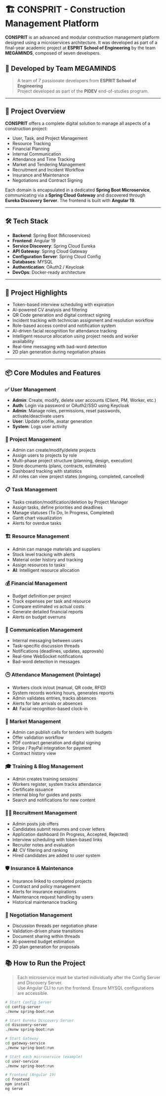 # 🏗️ CONSPRIT - Construction Management Platform

**CONSPRIT** is an advanced and modular construction management platform designed using a microservices architecture. It was developed as part of a final-year academic project at **ESPRIT School of Engineering** by the team **MEGAMINDS**, composed of seven developers.

## 👥 Developed by Team MEGAMINDS

> A team of 7 passionate developers from **ESPRIT School of Engineering**  
> Project developed as part of the **PIDEV** end-of-studies program.

---

## 🚀 Project Overview

**CONSPRIT** offers a complete digital solution to manage all aspects of a construction project:

- User, Task, and Project Management
- Resource Tracking
- Financial Planning
- Internal Communication
- Attendance and Time Tracking
- Market and Tendering Management
- Recruitment and Incident Workflow
- Insurance and Maintenance
- Negotiations and Contract Signing

Each domain is encapsulated in a dedicated **Spring Boot Microservice**, communicating via a **Spring Cloud Gateway** and discovered through **Eureka Discovery Server**. The frontend is built with **Angular 19**.

---

## 🛠️ Tech Stack

- **Backend**: Spring Boot (Microservices)
- **Frontend**: Angular 19
- **Service Discovery**: Spring Cloud Eureka
- **API Gateway**: Spring Cloud Gateway
- **Configuration Server**: Spring Cloud Config
- **Databases**: MYSQL
- **Authentication**: OAuth2 / Keycloak
- **DevOps**: Docker-ready architecture

---

## 🧠 Project Highlights

- Token-based interview scheduling with expiration
- AI-powered CV analysis and filtering
- QR Code generation and digital contract signing
- Incident tracking with technician assignment and resolution workflow
- Role-based access control and notification system
- AI-driven facial recognition for attendance tracking
- Intelligent resource allocation using project needs and worker availability
- Real-time messaging with bad-word detection
- 2D plan generation during negotiation phases

---

## 📦 Core Modules and Features

### ✅ User Management
- **Admin**: Create, modify, delete user accounts (Client, PM, Worker, etc.)
- **Auth**: Login via password or OAuth2/SSO using Keycloak
- **Admin**: Manage roles, permissions, reset passwords, activate/deactivate users
- **User**: Update profile, avatar generation
- **System**: Logs user activity

### 🧱 Project Management
- Admin can create/modify/delete projects
- Assign users to projects by role
- Multi-phase project structure (planning, design, execution)
- Store documents (plans, contracts, estimates)
- Dashboard tracking with statistics
- All roles can view project states (ongoing, completed, cancelled)

### 📋 Task Management
- Tasks creation/modification/deletion by Project Manager
- Assign tasks, define priorities and deadlines
- Manage statuses (To Do, In Progress, Completed)
- Gantt chart visualization
- Alerts for overdue tasks

### 🏗️ Resource Management
- Admin can manage materials and suppliers
- Stock level tracking with alerts
- Material order history and tracking
- Assign resources to tasks
- **AI**: Intelligent resource allocation

### 💰 Financial Management
- Budget definition per project
- Track expenses per task and resource
- Compare estimated vs actual costs
- Generate detailed financial reports
- Alerts on budget overruns

### 💬 Communication Management
- Internal messaging between users
- Task-specific discussion threads
- Notifications (deadlines, updates, approvals)
- Real-time WebSocket notifications
- Bad-word detection in messages

### 🕒 Attendance Management (Pointage)
- Workers clock in/out (manual, QR code, RFID)
- System records working hours, generates reports
- Admin validates entries, tracks absences
- Alerts for late arrivals or absences
- **AI**: Facial recognition-based clock-in

### 📑 Market Management
- Admin can publish calls for tenders with budgets
- Offer validation workflow
- PDF contract generation and digital signing
- Stripe / PayPal integration for payment
- Contract history view

### 🎓 Training & Blog Management
- Admin creates training sessions
- Workers register, system tracks attendance
- Certificate issuance
- Internal blog for guides and posts
- Search and notifications for new content

### 🧑‍💼 Recruitment Management
- Admin posts job offers
- Candidates submit resumes and cover letters
- Application dashboard (In Progress, Accepted, Rejected)
- Interview scheduling with token-based links
- Recruiter notes and evaluation
- **AI**: CV filtering and ranking
- Hired candidates are added to user system

### 🛡️ Insurance & Maintenance
- Insurance linked to completed projects
- Contract and policy management
- Alerts for insurance expirations
- Maintenance request handling by users
- Historical maintenance tracking

### 🤝 Negotiation Management
- Discussion threads per negotiation phase
- Validation-driven phase transitions
- Document sharing within threads
- AI-powered budget estimation
- 2D plan generation for proposals
## 📚 How to Run the Project

> Each microservice must be started individually after the Config Server and Discovery Server.  
> Use Angular CLI to run the frontend. Ensure MYSQL configurations are accessible.

```bash
# Start Config Server
cd config-server
./mvnw spring-boot:run

# Start Eureka Discovery Server
cd discovery-server
./mvnw spring-boot:run

# Start Gateway
cd gateway-service
./mvnw spring-boot:run

# Start each microservice (example)
cd user-service
./mvnw spring-boot:run

# Frontend (Angular 19)
cd frontend
npm install
ng serve
